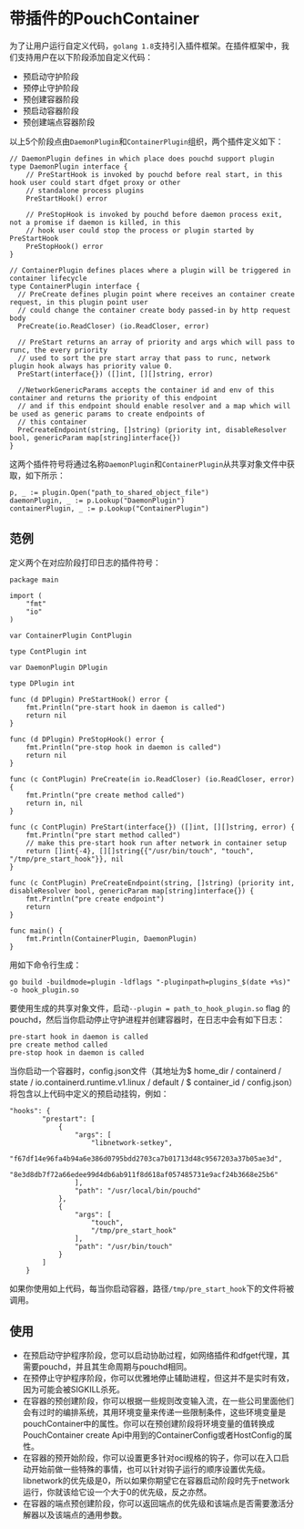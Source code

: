 # 带插件的PouchContainer

为了让用户运行自定义代码，`golang 1.8`支持引入插件框架。在插件框架中，我们支持用户在以下阶段添加自定义代码：

- 预启动守护阶段
- 预停止守护阶段
- 预创建容器阶段
- 预启动容器阶段
- 预创建端点容器阶段

以上5个阶段点由`DaemonPlugin`和`ContainerPlugin`组织，两个插件定义如下：

```
// DaemonPlugin defines in which place does pouchd support plugin
type DaemonPlugin interface {
    // PreStartHook is invoked by pouchd before real start, in this hook user could start dfget proxy or other
    // standalone process plugins
    PreStartHook() error

    // PreStopHook is invoked by pouchd before daemon process exit, not a promise if daemon is killed, in this
    // hook user could stop the process or plugin started by PreStartHook
    PreStopHook() error
}

// ContainerPlugin defines places where a plugin will be triggered in container lifecycle
type ContainerPlugin interface {
  // PreCreate defines plugin point where receives an container create request, in this plugin point user
  // could change the container create body passed-in by http request body
  PreCreate(io.ReadCloser) (io.ReadCloser, error)

  // PreStart returns an array of priority and args which will pass to runc, the every priority
  // used to sort the pre start array that pass to runc, network plugin hook always has priority value 0.
  PreStart(interface{}) ([]int, [][]string, error)

  //NetworkGenericParams accepts the container id and env of this container and returns the priority of this endpoint
  // and if this endpoint should enable resolver and a map which will be used as generic params to create endpoints of
  // this container
  PreCreateEndpoint(string, []string) (priority int, disableResolver bool, genericParam map[string]interface{})
}
```

这两个插件符号将通过名称`DaemonPlugin`和`ContainerPlugin`从共享对象文件中获取，如下所示：

```
p, _ := plugin.Open("path_to_shared_object_file")
daemonPlugin, _ := p.Lookup("DaemonPlugin")
containerPlugin, _ := p.Lookup("ContainerPlugin")
```

## 范例

定义两个在对应阶段打印日志的插件符号：

```
package main

import (
    "fmt"
    "io"
)

var ContainerPlugin ContPlugin

type ContPlugin int

var DaemonPlugin DPlugin

type DPlugin int

func (d DPlugin) PreStartHook() error {
    fmt.Println("pre-start hook in daemon is called")
    return nil
}

func (d DPlugin) PreStopHook() error {
    fmt.Println("pre-stop hook in daemon is called")
    return nil
}

func (c ContPlugin) PreCreate(in io.ReadCloser) (io.ReadCloser, error) {
    fmt.Println("pre create method called")
    return in, nil
}

func (c ContPlugin) PreStart(interface{}) ([]int, [][]string, error) {
    fmt.Println("pre start method called")
    // make this pre-start hook run after network in container setup
    return []int{-4}, [][]string{{"/usr/bin/touch", "touch", "/tmp/pre_start_hook"}}, nil
}

func (c ContPlugin) PreCreateEndpoint(string, []string) (priority int, disableResolver bool, genericParam map[string]interface{}) {
    fmt.Println("pre create endpoint")
    return
}

func main() {
    fmt.Println(ContainerPlugin, DaemonPlugin)
}
```

用如下命令行生成：

```
go build -buildmode=plugin -ldflags "-pluginpath=plugins_$(date +%s)" -o hook_plugin.so
```

要使用生成的共享对象文件，启动`--plugin = path_to_hook_plugin.so` flag 的 pouchd，然后当你启动停止守护进程并创建容器时，在日志中会有如下日志：

```
pre-start hook in daemon is called
pre create method called
pre-stop hook in daemon is called
```

当你启动一个容器时，config.json文件（其地址为$ home_dir / containerd / state / io.containerd.runtime.v1.linux / default / $ container_id / config.json）将包含以上代码中定义的预启动挂钩，例如：

```
"hooks": {
        "prestart": [
            {
                "args": [
                    "libnetwork-setkey",
                    "f67df14e96fa4b94a6e386d0795bdd2703ca7b01713d48c9567203a37b05ae3d",
                    "8e3d8db7f72a66edee99d4db6ab911f8d618af057485731e9acf24b3668e25b6"
                ],
                "path": "/usr/local/bin/pouchd"
            },
            {
                "args": [
                    "touch",
                    "/tmp/pre_start_hook"
                ],
                "path": "/usr/bin/touch"
            }
        ]
    }
```

如果你使用如上代码，每当你启动容器，路径`/tmp/pre_start_hook`下的文件将被调用。

## 使用

- 在预启动守护程序阶段，您可以启动协助过程，如网络插件和dfget代理，其需要pouchd，并且其生命周期与pouchd相同。
- 在预停止守护程序阶段，你可以优雅地停止辅助进程，但这并不是实时有效，因为可能会被SIGKILL杀死。
- 在容器的预创建阶段，你可以根据一些规则改变输入流，在一些公司里面他们会有过时的编排系统，其用环境变量来传递一些限制条件，这些环境变量是pouchContainer中的属性。你可以在预创建阶段将环境变量的值转换成PouchContainer create Api中用到的ContainerConfig或者HostConfig的属性。
- 在容器的预开始阶段，你可以设置更多针对oci规格的钩子，你可以在入口启动开始前做一些特殊的事情，也可以针对钩子运行的顺序设置优先级。libnetwork的优先级是0，所以如果你期望它在容器启动阶段时先于network运行，你就该给它设一个大于0的优先级，反之亦然。
- 在容器的端点预创建阶段，你可以返回端点的优先级和该端点是否需要激活分解器以及该端点的通用参数。